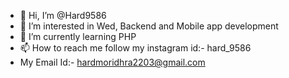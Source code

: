 - 👋 Hi, I’m @Hard9586
- 👀 I’m interested in Wed, Backend and Mobile app development
- 🌱 I’m currently learning PHP
- 📫 How to reach me follow my instagram id:- hard_9586
 - My Email Id:- hardmoridhra2203@gmail.com

<!---
Hard9586/Hard9586 is a ✨ special ✨ repository because its `README.md` (this file) appears on your GitHub profile.
You can click the Preview link to take a look at your changes.
--->
